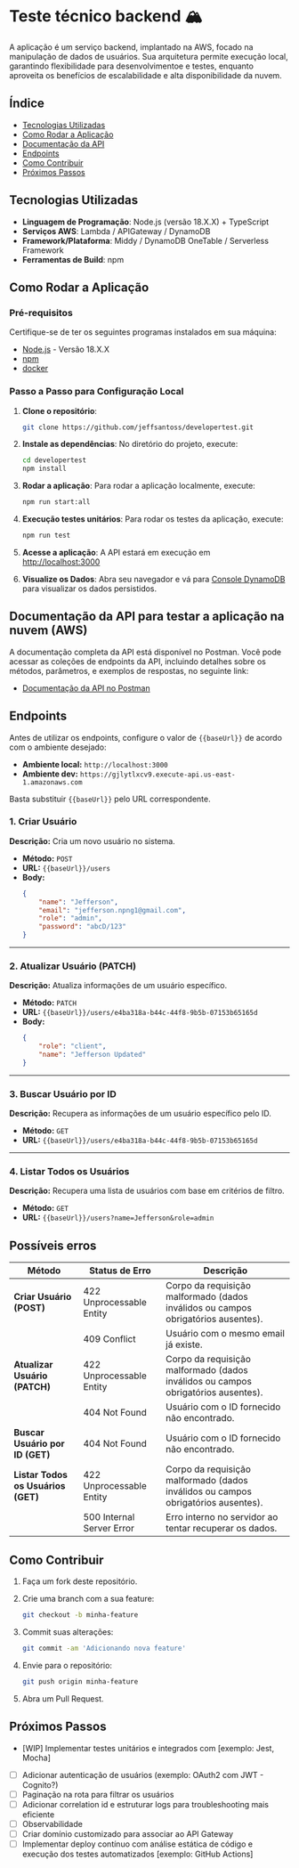 
# Teste técnico backend 🏔️

A aplicação é um serviço backend, implantado na AWS, focado na manipulação de dados de usuários. Sua arquitetura permite execução local, garantindo flexibilidade para desenvolvimentoe e testes, enquanto aproveita os benefícios de escalabilidade e alta disponibilidade da nuvem.

## Índice

- [Tecnologias Utilizadas](#tecnologias-utilizadas)
- [Como Rodar a Aplicação](#como-rodar-a-aplicação)
- [Documentação da API](#documentação-da-api)
- [Endpoints](#endpoints)
- [Como Contribuir](#como-contribuir)
- [Próximos Passos](#possíveis-melhorias)

## Tecnologias Utilizadas

- **Linguagem de Programação**: Node.js (versão 18.X.X) + TypeScript
- **Serviços AWS**: Lambda / APIGateway / DynamoDB
- **Framework/Plataforma**: Middy / DynamoDB OneTable / Serverless Framework
- **Ferramentas de Build**: npm

## Como Rodar a Aplicação

### Pré-requisitos

Certifique-se de ter os seguintes programas instalados em sua máquina:

- [Node.js](https://nodejs.org) - Versão 18.X.X
- [npm](https://www.npmjs.com)
- [docker](https://www.docker.com/)


### Passo a Passo para Configuração Local

1. **Clone o repositório**:
   ```bash
   git clone https://github.com/jeffsantoss/developertest.git
   ```

2. **Instale as dependências**:
   No diretório do projeto, execute:
   ```bash
   cd developertest
   npm install
   ```

3. **Rodar a aplicação**:
   Para rodar a aplicação localmente, execute:
   ```bash
   npm run start:all
   ```

3. **Execução testes unitários**:
   Para rodar os testes da aplicação, execute:
   ```bash
   npm run test
   ```   

4. **Acesse a aplicação**:
   A API estará em execução em [http://localhost:3000](http://localhost:3000)

5. **Visualize os Dados**:
   Abra seu navegador e vá para [Console DynamoDB](http://localhost:8001) para visualizar os dados persistidos.

## Documentação da API para testar a aplicação na nuvem (AWS)

A documentação completa da API está disponível no Postman. Você pode acessar as coleções de endpoints da API, incluindo detalhes sobre os métodos, parâmetros, e exemplos de respostas, no seguinte link:

- [Documentação da API no Postman](https://documenter.getpostman.com/view/2057801/2sAYBYepV5)

## Endpoints

Antes de utilizar os endpoints, configure o valor de `{{baseUrl}}` de acordo com o ambiente desejado:

- **Ambiente local:** `http://localhost:3000`
- **Ambiente dev:** `https://gjlytlxcv9.execute-api.us-east-1.amazonaws.com`

Basta substituir `{{baseUrl}}` pelo URL correspondente.

### 1. **Criar Usuário**
**Descrição:** Cria um novo usuário no sistema.

- **Método:** `POST`
- **URL:** `{{baseUrl}}/users`
- **Body:** 
  ```json
  {
      "name": "Jefferson",
      "email": "jefferson.npng1@gmail.com",
      "role": "admin",
      "password": "abcD/123"
  }
  ```

---

### 2. **Atualizar Usuário (PATCH)**
**Descrição:** Atualiza informações de um usuário específico.

- **Método:** `PATCH`
- **URL:** `{{baseUrl}}/users/e4ba318a-b44c-44f8-9b5b-07153b65165d`
- **Body:**
  ```json
  {
      "role": "client",
      "name": "Jefferson Updated"
  }
  ```
---

### 3. **Buscar Usuário por ID**
**Descrição:** Recupera as informações de um usuário específico pelo ID.

- **Método:** `GET`
- **URL:** `{{baseUrl}}/users/e4ba318a-b44c-44f8-9b5b-07153b65165d`

---

### 4. **Listar Todos os Usuários**
**Descrição:** Recupera uma lista de usuários com base em critérios de filtro.

- **Método:** `GET`
- **URL:** `{{baseUrl}}/users?name=Jefferson&role=admin`

## Possíveis erros

| **Método**                       | **Status de Erro** | **Descrição**                                                                 |
|-----------------------------------|--------------------|-------------------------------------------------------------------------------|
| **Criar Usuário (POST)**          | 422 Unprocessable Entity    | Corpo da requisição malformado (dados inválidos ou campos obrigatórios ausentes). |
|                                   | 409 Conflict       | Usuário com o mesmo email já existe.                                          |
| **Atualizar Usuário (PATCH)**     | 422 Unprocessable Entity    | Corpo da requisição malformado (dados inválidos ou campos obrigatórios ausentes). |
|                                   | 404 Not Found      | Usuário com o ID fornecido não encontrado.                                    |
| **Buscar Usuário por ID (GET)**   | 404 Not Found      | Usuário com o ID fornecido não encontrado.                                    |
| **Listar Todos os Usuários (GET)**| 422 Unprocessable Entity    | Corpo da requisição malformado (dados inválidos ou campos obrigatórios ausentes). |
|                                   | 500 Internal Server Error | Erro interno no servidor ao tentar recuperar os dados.                        |

## Como Contribuir

1. Faça um fork deste repositório.
2. Crie uma branch com a sua feature:
   ```bash
   git checkout -b minha-feature
   ```
3. Commit suas alterações:
   ```bash
   git commit -am 'Adicionando nova feature'
   ```
4. Envie para o repositório:
   ```bash
   git push origin minha-feature
   ```

5. Abra um Pull Request.

## Próximos Passos

- [WIP] Implementar testes unitários e integrados com [exemplo: Jest, Mocha]
- [ ] Adicionar autenticação de usuários (exemplo: OAuth2 com JWT - Cognito?)
- [ ] Paginação na rota para filtrar os usuários
- [ ] Adicionar correlation id e estruturar logs para troubleshooting mais eficiente
- [ ] Observabilidade
- [ ] Criar domínio customizado para associar ao API Gateway
- [ ] Implementar deploy contínuo com análise estática de código e execução dos testes automatizados [exemplo: GitHub Actions]